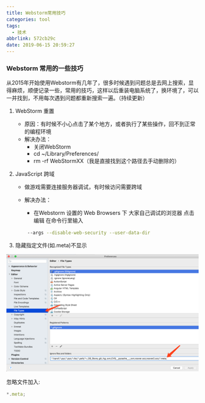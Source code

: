 ```yaml
---
title: Webstorm常用技巧
categories: tool
tags:
  - 技术
abbrlink: 572cb29c
date: 2019-06-15 20:59:27
---
```


### Webstorm 常用的一些技巧

从2015年开始使用Webstorm有几年了，很多时候遇到问题总是去网上搜索，显得麻烦，顺便记录一些，常用的技巧，这样以后重装电脑系统了，换环境了，可以一并找到，不用每次遇到问题都重新搜索一遍。（持续更新）

<!-- more -->

1. WebStorm 重置 

   - 原因：有时候不小心点击了某个地方，或者执行了某些操作，回不到正常的编程环境
   - 解决办法：
     - 关闭WebStorm
     - cd ~/Library/Preferences/
     - rm -rf WebStormXX（我是直接找到这个路径去手动删除的）

2. JavaScript 跨域

   - 做游戏需要连接服务器调试，有时候访问需要跨域

   - 解决办法：

     	- 在Webstorm 设置的 Web Browsers 下 大家自己调试的浏览器 点击编辑 在命令行里输入

     ```bash
      --args --disable-web-security --user-data-dir
     ```

3. 隐藏指定文件(如.meta)不显示

![image-20190903185643229](Webstorm常用技巧/image-20190903185643229.png)

忽略文件加入:

```javascript
*.meta;
```

